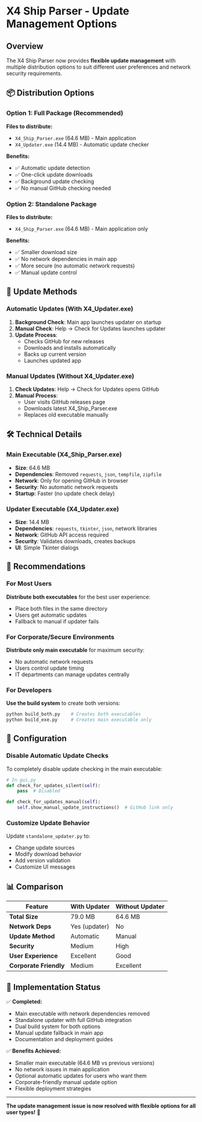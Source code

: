 # X4 Ship Parser - Update Management Options

## Overview

The X4 Ship Parser now provides **flexible update management** with multiple distribution options to suit different user preferences and network security requirements.

## 📦 Distribution Options

### Option 1: Full Package (Recommended)
**Files to distribute:**
- `X4_Ship_Parser.exe` (64.6 MB) - Main application
- `X4_Updater.exe` (14.4 MB) - Automatic update checker

**Benefits:**
- ✅ Automatic update detection
- ✅ One-click update downloads
- ✅ Background update checking
- ✅ No manual GitHub checking needed

### Option 2: Standalone Package  
**Files to distribute:**
- `X4_Ship_Parser.exe` (64.6 MB) - Main application only

**Benefits:**
- ✅ Smaller download size
- ✅ No network dependencies in main app
- ✅ More secure (no automatic network requests)
- ✅ Manual update control

## 🔄 Update Methods

### Automatic Updates (With X4_Updater.exe)
1. **Background Check**: Main app launches updater on startup
2. **Manual Check**: Help → Check for Updates launches updater
3. **Update Process**: 
   - Checks GitHub for new releases
   - Downloads and installs automatically
   - Backs up current version
   - Launches updated app

### Manual Updates (Without X4_Updater.exe)
1. **Check Updates**: Help → Check for Updates opens GitHub
2. **Manual Process**:
   - User visits GitHub releases page
   - Downloads latest X4_Ship_Parser.exe
   - Replaces old executable manually

## 🛠️ Technical Details

### Main Executable (X4_Ship_Parser.exe)
- **Size**: 64.6 MB
- **Dependencies**: Removed `requests`, `json`, `tempfile`, `zipfile`
- **Network**: Only for opening GitHub in browser
- **Security**: No automatic network requests
- **Startup**: Faster (no update check delay)

### Updater Executable (X4_Updater.exe)  
- **Size**: 14.4 MB
- **Dependencies**: `requests`, `tkinter`, `json`, network libraries
- **Network**: GitHub API access required
- **Security**: Validates downloads, creates backups
- **UI**: Simple Tkinter dialogs

## 🎯 Recommendations

### For Most Users
**Distribute both executables** for the best user experience:
- Place both files in the same directory
- Users get automatic updates
- Fallback to manual if updater fails

### For Corporate/Secure Environments
**Distribute only main executable** for maximum security:
- No automatic network requests
- Users control update timing
- IT departments can manage updates centrally

### For Developers
**Use the build system** to create both versions:
```bash
python build_both.py    # Creates both executables
python build_exe.py     # Creates main executable only
```

## 🔧 Configuration

### Disable Automatic Update Checks
To completely disable update checking in the main executable:

```python
# In gui.py
def check_for_updates_silent(self):
    pass  # Disabled

def check_for_updates_manual(self):
    self.show_manual_update_instructions()  # GitHub link only
```

### Customize Update Behavior
Update `standalone_updater.py` to:
- Change update sources
- Modify download behavior  
- Add version validation
- Customize UI messages

## 📊 Comparison

| Feature | With Updater | Without Updater |
|---------|-------------|-----------------|
| **Total Size** | 79.0 MB | 64.6 MB |
| **Network Deps** | Yes (updater) | No |
| **Update Method** | Automatic | Manual |
| **Security** | Medium | High |
| **User Experience** | Excellent | Good |
| **Corporate Friendly** | Medium | Excellent |

## 🚀 Implementation Status

✅ **Completed:**
- Main executable with network dependencies removed
- Standalone updater with full GitHub integration
- Dual build system for both options
- Manual update fallback in main app
- Documentation and deployment guides

✅ **Benefits Achieved:**
- Smaller main executable (64.6 MB vs previous versions)
- No network issues in main application
- Optional automatic updates for users who want them
- Corporate-friendly manual update option
- Flexible deployment strategies

---

**The update management issue is now resolved with flexible options for all user types!** 🎉